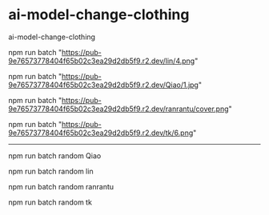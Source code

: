 # ai-model-change-clothing
ai-model-change-clothing

npm run batch  "https://pub-9e76573778404f65b02c3ea29d2db5f9.r2.dev/lin/4.png"

npm run batch  "https://pub-9e76573778404f65b02c3ea29d2db5f9.r2.dev/Qiao/1.jpg"

npm run batch "https://pub-9e76573778404f65b02c3ea29d2db5f9.r2.dev/ranrantu/cover.png"

npm run batch "https://pub-9e76573778404f65b02c3ea29d2db5f9.r2.dev/tk/6.png"

---

npm run batch random Qiao

npm run batch random lin

npm run batch random ranrantu

npm run batch random tk